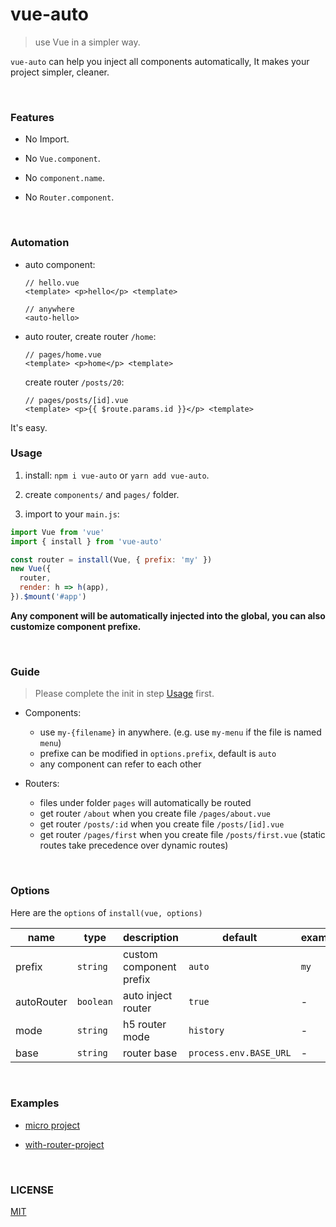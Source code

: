 # vue-auto
> use Vue in a simpler way.

`vue-auto` can help you inject all components automatically, It makes your project simpler, cleaner.

<br/>

### Features

- No Import.

- No `Vue.component`.

- No `component.name`.

- No `Router.component`.

<br/>

### Automation

  - auto component:
  
    ```
    // hello.vue
    <template> <p>hello</p> <template>
    
    // anywhere
    <auto-hello>
    ```
  
  - auto router, 
    create router `/home`:
    ```
    // pages/home.vue
    <template> <p>home</p> <template>
    ```
    
    create router `/posts/20`:
    ```
    // pages/posts/[id].vue
    <template> <p>{{ $route.params.id }}</p> <template>
    ```
  It's easy.

### Usage

1. install: `npm i vue-auto` or `yarn add vue-auto`.

2. create `components/` and `pages/` folder.

3. import to your `main.js`:

  ```js
  import Vue from 'vue'
  import { install } from 'vue-auto'
  
  const router = install(Vue, { prefix: 'my' })
  new Vue({
    router,
    render: h => h(app),
  }).$mount('#app')
  ```

**Any component will be automatically injected into the global, you can also customize component prefixe.**

<br/>

### Guide

> Please complete the init in step [Usage](#Usage) first.

  - Components: 
    - use `my-{filename}` in anywhere. (e.g. use `my-menu` if the file is named `menu`)
    - prefixe can be modified in `options.prefix`, default is `auto` 
    - any component can refer to each other

  - Routers:
    - files under folder `pages` will automatically be routed
    - get router `/about` when you create file `/pages/about.vue`
    - get router `/posts/:id` when you create file `/posts/[id].vue`
    - get router `/pages/first` when you create file `/posts/first.vue` (static routes take precedence over dynamic routes)
  
<br/>

### Options

Here are the `options` of `install(vue, options)`

| name | type | description | default | example |
|---|---|---|---|---|
| prefix | `string` | custom component prefix | `auto` | `my` |
| autoRouter | `boolean` | auto inject router | `true` | - |
| mode | `string` | h5 router mode | `history` | - |
| base | `string` | router base | `process.env.BASE_URL` | - |

<br/>

### Examples

- [micro project](https://github.com/unix/vue-auto/tree/master/examples/micro)

- [with-router-project](https://github.com/unix/vue-auto/tree/master/examples/with-routers)

<br/>

### LICENSE
[MIT](LICENSE)
